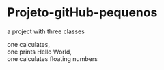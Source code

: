 # Projeto-gitHub-pequenos

a project with three classes<br/>

one calculates,<br/>
one prints Hello World,<br/>
one calculates floating numbers<br/>
